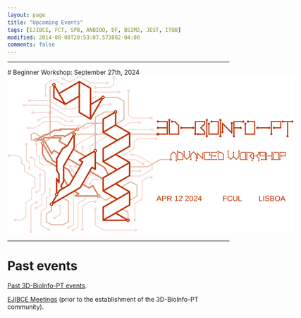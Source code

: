 ```yaml
---
layout: page
title: "Upcoming Events"
tags: [EJIBCE, FCT, SPB, ANBIOQ, DF, BSIM2, JEST, ITQB]
modified: 2014-08-08T20:53:07.573882-04:00
comments: false
---
```


<link rel="stylesheet" href="svgs.css">

<hr>
# Beginner Workshop: September 27th, 2024

<a href="/workshops/workshop_09_2024" title="Click for more information!!">
<img alt="Qries" title="More information soon!" class="workshop" src="/images/workshop1-2024.svg" style="max-width: 650px; filter: invert(100%) sepia(100%) saturate(300%) hue-rotate(150deg) invert(100%);">
</a>

<hr>

# Past events

<a href="past_workshops/">Past 3D-BioInfo-PT events</a>.

<a href="/edicoes_anteriores/">EJIBCE Meetings</a> (prior to the establishment of the 3D-BioInfo-PT community).


